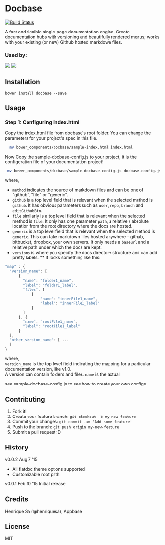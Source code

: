 # Docbase
[![Build Status](https://travis-ci.org/appbaseio/Docbase.svg?branch=master)](https://travis-ci.org/appbaseio/Docbase)

A fast and flexible single-page documentation engine. Create documentation hubs with versioning and beautifully rendered menus; works with your existing (or new) Github hosted markdown files.

### Used by:

[![](http://app.zeedhi.com/teknisa/docs/images/log.png)](http://app.zeedhi.com/teknisa/docs/#/) [![](http://i.imgur.com/0MwyOZL.png?1)](http://docs.appbase.io)

## Installation

    bower install docbase --save

## Usage

### Step 1: Configuring Index.html

Copy the index.html file from docbase's root folder. You can change the parameters for your project's spec in this file.

```bash
  mv bower_components/docbase/sample-index.html index.html

```
Now Copy the sample-docbase-config.js to your project, it is the configeration file of your documentation project!


```bash
 mv bower_components/docbase/sample-docbase-config.js docbase-config.js
```

where,  
* ``method`` indicates the source of markdown files and can be one of "github", "file" or "generic".
* ``github`` is a top level field that is relevant when the selected method is ``github``. It has obvious parameters such as ``user``, ``repo``, ``branch`` and ``editGithubBtn``.
* ``file`` similarly is a top level field that is relevant when the selected method is ``file``. It only has one parameter ``path``, a relative / absolute location from the root directory where the docs are hosted.
* ``generic`` is a top level field that is relevant when the selected method is ``generic``. This can take markdown files hosted anywhere - github, bitbucket, dropbox, your own servers. It only needs a ``baseurl`` and a relative path under which the docs are kept.
* ``versions`` is where you specify the docs directory structure and can add pretty labels.
** It looks something like this:
```js
"map" : {
  "version_name": [
      {
        "name": "folder1_name",
        "label": "folder1_label",
        "files": [
            {
                "name": "innerFile1_name",
                "label": "innerFile1_label"
            }
        ]
      }, {
        "name": "rootFile1_name",
        "label": "rootFile1_label"
      }
  ],
  "other_version_name": [ ...
  ]
}
```

where,  
``version_name`` is the top level field indicating the mapping for a particular documentation version, like v1.0.  
A version can contain folders and files. ``name`` is the actual

see sample-docbase-config.js to see how to create your own configs.
## Contributing

1. Fork it!
2. Create your feature branch: `git checkout -b my-new-feature`
3. Commit your changes: `git commit -am 'Add some feature'`
4. Push to the branch: `git push origin my-new-feature`
5. Submit a pull request :D

## History

v0.0.2 Aug 7 '15
- All flatdoc theme options supported
- Customizable root path

v0.0.1 Feb 10 '15
Initial release

## Credits

Henrique Sa (@henriquesa), Appbase

## License

MIT
